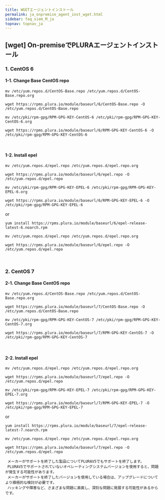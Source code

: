```yaml
---
title: WGETエージェントインストール
permalink: ja_onpremise_agent_inst_wget.html
sidebar: faq_siem_M_ja
topnav: topnav_ja
---
```


## [wget] On-premiseでPLURAエージェントインストール

### 1. CentOS 6

#### 1-1. Change Base CentOS repo

`mv /etc/yum.repos.d/CentOS-Base.repo /etc/yum.repos.d/CentOS-Base.repo.org`

`wget https://rpms.plura.io/module/baseurl/6/CentOS-Base.repo -O /etc/yum.repos.d/CentOS-Base.repo`


`mv /etc/pki/rpm-gpg/RPM-GPG-KEY-CentOS-6 /etc/pki/rpm-gpg/RPM-GPG-KEY-CentOS-6.org`

`wget https://rpms.plura.io/module/baseurl/6/RPM-GPG-KEY-CentOS-6 -O /etc/pki/rpm-gpg/RPM-GPG-KEY-CentOS-6`

<br />

#### 1-2. Install epel

`mv /etc/yum.repos.d/epel.repo /etc/yum.repos.d/epel.repo.org`

`wget https://rpms.plura.io/module/baseurl/6/epel.repo -O /etc/yum.repos.d/epel.repo`


`mv /etc/pki/rpm-gpg/RPM-GPG-KEY-EPEL-6 /etc/pki/rpm-gpg/RPM-GPG-KEY-EPEL-6.org`

`wget https://rpms.plura.io/module/baseurl/6/RPM-GPG-KEY-EPEL-6 -O /etc/pki/rpm-gpg/RPM-GPG-KEY-EPEL-6`

or

`yum install https://rpms.plura.io/module/baseurl/6/epel-release-latest-6.noarch.rpm`

`mv /etc/yum.repos.d/epel.repo /etc/yum.repos.d/epel.repo.org`

`wget https://rpms.plura.io/module/baseurl/6/epel.repo -O /etc/yum.repos.d/epel.repo`

<br />

### 2. CentOS 7

#### 2-1. Change Base CentOS repo

`mv /etc/yum.repos.d/CentOS-Base.repo /etc/yum.repos.d/CentOS-Base.repo.org`

`wget https://rpms.plura.io/module/baseurl/7/CentOS-Base.repo -O /etc/yum.repos.d/CentOS-Base.repo`


`mv /etc/pki/rpm-gpg/RPM-GPG-KEY-CentOS-7 /etc/pki/rpm-gpg/RPM-GPG-KEY-CentOS-7.org`

`wget https://rpms.plura.io/module/baseurl/7/RPM-GPG-KEY-CentOS-7 -O /etc/pki/rpm-gpg/RPM-GPG-KEY-CentOS-7`

<br />

#### 2-2. Install epel

`mv /etc/yum.repos.d/epel.repo /etc/yum.repos.d/epel.repo.org`

`wget https://rpms.plura.io/module/baseurl/7/epel.repo -O /etc/yum.repos.d/epel.repo`


`mv /etc/pki/rpm-gpg/RPM-GPG-KEY-EPEL-7 /etc/pki/rpm-gpg/RPM-GPG-KEY-EPEL-7.org`

`wget https://rpms.plura.io/module/baseurl/7/RPM-GPG-KEY-EPEL-7 -O /etc/pki/rpm-gpg/RPM-GPG-KEY-EPEL-7`

or

`yum install https://rpms.plura.io/module/baseurl/7/epel-release-latest-7.noarch.rpm`

`mv /etc/yum.repos.d/epel.repo /etc/yum.repos.d/epel.repo.org`

`wget https://rpms.plura.io/module/baseurl/7/epel.repo -O /etc/yum.repos.d/epel.repo`

     メーカーがサポートを終了した製品についてPLURAV5でもサポートを終了します。
     PLURAV5でサポートされていないオペレーティングシステムバージョンを使用すると、問題が発生する可能性があります。
     メーカーがサポートを終了したバージョンを使用している場合は、アップグレードについてより積極的な検討が必要です。
     ハッキングや障害など、さまざまな問題に直面し、深刻な問題に発展する可能性があるからです。